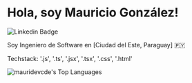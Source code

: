 
# Hola, soy Mauricio González!

![Linkedin Badge](https://img.shields.io/badge/www.linkedin.com%2Fin%2Fing-mauricio-gonzalez)

Soy Ingeniero de Software en [Ciudad del Este, Paraguay] 🇵🇾 

Techstack: '.js', '.ts', '.jsx', '.tsx', '.css', '.html'

![mauridevcde's Top Languages](https://github-readme-stats.vercel.app/api/top-langs/?username=mauridevcde&theme=vue-dark&show_icons=true&hide_border=true&layout=compact)
